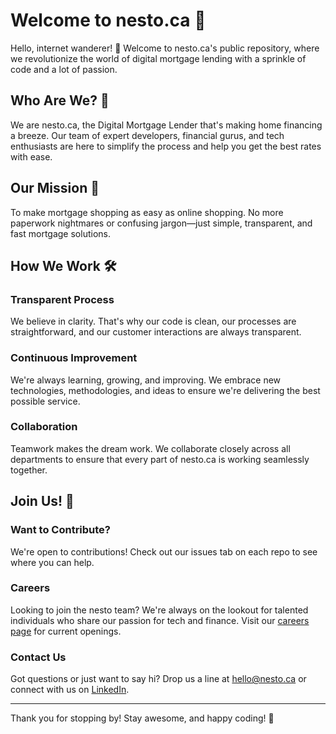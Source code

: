 # Welcome to nesto.ca 🚀

Hello, internet wanderer! 👋 Welcome to nesto.ca's public repository, where we revolutionize the world of digital mortgage lending with a sprinkle of code and a lot of passion. 

## Who Are We? 🤔

We are nesto.ca, the Digital Mortgage Lender that's making home financing a breeze. Our team of expert developers, financial gurus, and tech enthusiasts are here to simplify the process and help you get the best rates with ease.

## Our Mission 🏡

To make mortgage shopping as easy as online shopping. No more paperwork nightmares or confusing jargon—just simple, transparent, and fast mortgage solutions.

## How We Work 🛠️

### Transparent Process
We believe in clarity. That's why our code is clean, our processes are straightforward, and our customer interactions are always transparent.

### Continuous Improvement
We're always learning, growing, and improving. We embrace new technologies, methodologies, and ideas to ensure we're delivering the best possible service.

### Collaboration
Teamwork makes the dream work. We collaborate closely across all departments to ensure that every part of nesto.ca is working seamlessly together.

## Join Us! 🤝

### Want to Contribute?
We're open to contributions! Check out our issues tab on each repo to see where you can help.

### Careers
Looking to join the nesto team? We're always on the lookout for talented individuals who share our passion for tech and finance. Visit our [careers page](https://nesto.ca/careers) for current openings.

### Contact Us
Got questions or just want to say hi? Drop us a line at [hello@nesto.ca](mailto:support@nesto.ca) or connect with us on [LinkedIn](https://www.linkedin.com/company/nesto-ca).

---

Thank you for stopping by! Stay awesome, and happy coding! 💙
